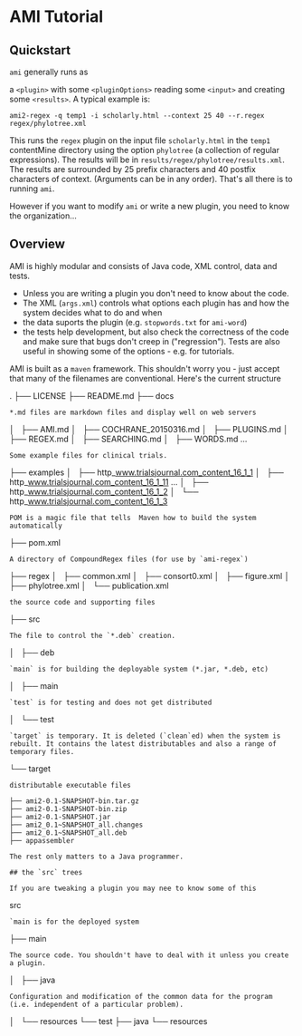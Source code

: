 # AMI Tutorial

## Quickstart

`ami` generally runs as 

a `<plugin>` with some `<pluginOptions>` reading some `<input>` and creating some `<results>`. A typical example is:
```
ami2-regex -q temp1 -i scholarly.html --context 25 40 --r.regex regex/phylotree.xml
``` 
This runs the `regex` plugin on the input file `scholarly.html` in the `temp1` contentMine directory using the option `phylotree` (a collection of regular expressions). The results will be in `results/regex/phylotree/results.xml`. The results are surrounded by 25 prefix characters and 40 postfix characters of context. (Arguments can be in any order). That's all there is to running `ami`.

However if you want to modify `ami` or write a new plugin, you need to know the organization...

## Overview 

AMI is highly modular and consists of Java code, XML control, data and tests. 

 * Unless you are writing a plugin you don't need to know about the code. 
 * The XML (`args.xml`) controls what options each plugin has and how the system decides what to do and when
 * the data suports the plugin (e.g. `stopwords.txt` for `ami-word`)
 * the tests help development, but also check the correctness of the code and make sure that bugs don't creep in ("regression"). Tests are also useful in showing some of the options - e.g. for tutorials.
 
 AMI is built as a `maven` framework. This shouldn't worry you - just accept that many of the filenames are conventional. Here's the current structure
 
 .
├── LICENSE
├── README.md
├── docs
```
*.md files are markdown files and display well on web servers 
```
│   ├── AMI.md
│   ├── COCHRANE_20150316.md
│   ├── PLUGINS.md
│   ├── REGEX.md
│   ├── SEARCHING.md
│   ├── WORDS.md
...
```
Some example files for clinical trials.
```
├── examples
│   ├── http_www.trialsjournal.com_content_16_1_1
│   ├── http_www.trialsjournal.com_content_16_1_11
...
│   ├── http_www.trialsjournal.com_content_16_1_2
│   └── http_www.trialsjournal.com_content_16_1_3
```
POM is a magic file that tells  Maven how to build the system automatically
```
├── pom.xml
```
A directory of CompoundRegex files (for use by `ami-regex`)
```
├── regex
│   ├── common.xml
│   ├── consort0.xml
│   ├── figure.xml
│   ├── phylotree.xml
│   └── publication.xml
```
the source code and supporting files
```
├── src
```
The file to control the `*.deb` creation.
```
│   ├── deb
```
`main` is for building the deployable system (*.jar, *.deb, etc)
```
│   ├── main
```
`test` is for testing and does not get distributed
```
│   └── test
```
`target` is temporary. It is deleted (`clean`ed) when the system is rebuilt. It contains the latest distributables and also a range of temporary files.
```
└── target
```
distributable executable files
```
    ├── ami2-0.1-SNAPSHOT-bin.tar.gz
    ├── ami2-0.1-SNAPSHOT-bin.zip
    ├── ami2-0.1-SNAPSHOT.jar
    ├── ami2_0.1~SNAPSHOT_all.changes
    ├── ami2_0.1~SNAPSHOT_all.deb
    ├── appassembler
```
The rest only matters to a Java programmer.    
 
## the `src` trees

If you are tweaking a plugin you may nee to know some of this
```
src
```
`main is for the deployed system
```
├── main
```
The source code. You shouldn't have to deal with it unless you create a plugin.
```
│   ├── java
```
Configuration and modification of the common data for the program (i.e. independent of a particular problem). 
```
│   └── resources
└── test
    ├── java
    └── resources
 
 


